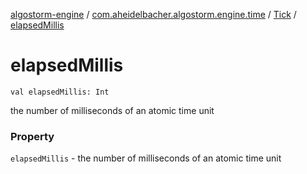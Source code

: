 [algostorm-engine](../../index.md) / [com.aheidelbacher.algostorm.engine.time](../index.md) / [Tick](index.md) / [elapsedMillis](.)

# elapsedMillis

`val elapsedMillis: Int`

the number of milliseconds of an atomic time unit

### Property

`elapsedMillis` - the number of milliseconds of an atomic time unit